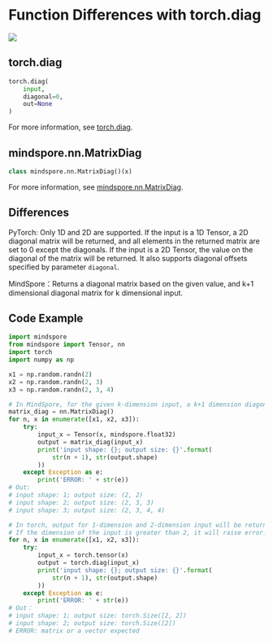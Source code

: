 ﻿# Function Differences with torch.diag

<a href="https://gitee.com/mindspore/docs/blob/r1.7/docs/mindspore/source_en/note/api_mapping/pytorch_diff/MatrixDiag.md" target="_blank"><img src="https://mindspore-website.obs.cn-north-4.myhuaweicloud.com/website-images/r1.7/resource/_static/logo_source_en.png"></a>

## torch.diag

```python
torch.diag(
    input,
    diagonal=0,
    out=None
)
```

For more information, see [torch.diag](https://pytorch.org/docs/1.5.0/torch.html#torch.diag).

## mindspore.nn.MatrixDiag

```python
class mindspore.nn.MatrixDiag()(x)
```

For more information, see [mindspore.nn.MatrixDiag](https://mindspore.cn/docs/en/r1.7/api_python/nn/mindspore.nn.MatrixDiag.html#mindspore.nn.MatrixDiag).

## Differences

PyTorch: Only 1D and 2D are supported. If the input is a 1D Tensor, a 2D diagonal matrix will be returned, and all elements in the returned matrix are set to 0 except the diagonals. If the input is a 2D Tensor, the value on the diagonal of the matrix will be returned. It also supports diagonal offsets specified by parameter `diagonal`.

MindSpore：Returns a diagonal matrix based on the given value, and k+1 dimensional diagonal matrix for k dimensional input.

## Code Example

```python
import mindspore
from mindspore import Tensor, nn
import torch
import numpy as np

x1 = np.random.randn(2)
x2 = np.random.randn(2, 3)
x3 = np.random.randn(2, 3, 4)

# In MindSpore, for the given k-dimension input, a k+1 dimension diagonal matrix will be returned.
matrix_diag = nn.MatrixDiag()
for n, x in enumerate([x1, x2, x3]):
    try:
        input_x = Tensor(x, mindspore.float32)
        output = matrix_diag(input_x)
        print('input shape: {}; output size: {}'.format(
            str(n + 1), str(output.shape)
        ))
    except Exception as e:
        print('ERROR: ' + str(e))
# Out:
# input shape: 1; output size: (2, 2)
# input shape: 2; output size: (2, 3, 3)
# input shape: 3; output size: (2, 3, 4, 4)

# In torch, output for 1-dimension and 2-dimension input will be returned based on different rules.
# If the dimension of the input is greater than 2, it will raise error.
for n, x in enumerate([x1, x2, x3]):
    try:
        input_x = torch.tensor(x)
        output = torch.diag(input_x)
        print('input shape: {}; output size: {}'.format(
            str(n + 1), str(output.shape)
        ))
    except Exception as e:
        print('ERROR: ' + str(e))
# Out：
# input shape: 1; output size: torch.Size([2, 2])
# input shape: 2; output size: torch.Size([2])
# ERROR: matrix or a vector expected
```